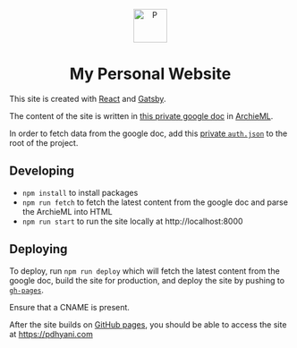 <p align="center">
  <a href="https://pdhyani.com">
    <img alt="P" src="https://pdhyani.com/icons/icon-144x144.png" width="60" />
  </a>
</p>
<h1 align="center">
  My Personal Website
</h1>

This site is created with [React](https://reactjs.org/) and [Gatsby](https://www.gatsbyjs.com/).

The content of the site is written in [this private google doc](https://docs.google.com/document/d/1IDfwLjMdAeFRwybEcOsONaqeqTLFNnaPiUzpNQqAhis/edit) in [ArchieML](http://archieml.org/).

In order to fetch data from the google doc, add this [private `auth.json`](https://drive.google.com/drive/u/0/folders/13ubyYOqmaZgymbBZgDtXdalLBltHsFtk) to the root of the project.

## Developing
- `npm install` to install packages
- `npm run fetch` to fetch the latest content from the google doc and parse the ArchieML into HTML
- `npm run start` to run the site locally at http://localhost:8000

## Deploying
To deploy, run `npm run deploy` which will fetch the latest content from the google doc, build the site for production, and deploy the site by pushing to [`gh-pages`](https://github.com/parthd4/parthd4.github.io/tree/gh-pages).

Ensure that a CNAME is present.

After the site builds on [GitHub pages](https://github.com/parthd4/parthd4.github.io/deployments/activity_log?environment=github-pages), you should be able to access the site at https://pdhyani.com